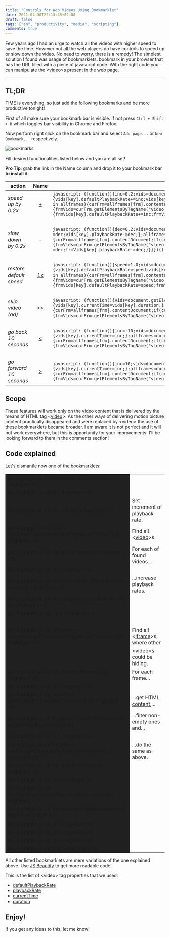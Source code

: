 ```yaml
---
title: "Controls for Web Videos Using Bookmarklet"
date: 2021-04-30T22:13:45+02:00
draft: false
tags: ["en", "productivity", "media", "scripting"]
comments: true
---
```


Few years ago I had an urge to watch all the videos with higher speed to save the time. However not all the web players do have controls to speed up or slow down the video. No need to worry, there is a remedy! The simplest solution I found was usage of bookmarklets: bookmark in your browser that has the URL filled with a piece of javascript code. With the right code you can manipulate the \<[video](https://www.w3schools.com/html/html5_video.asp)\>s present in the web page.

<!--more-->

---

## TL;DR

TIME is everything, so just add the following bookmarks and be more productive tonight!

First of all make sure your bookmark bar is visible. If not press `Ctrl + Shift + B` which toggles bar visibility in Chrome and Firefox.

Now perform right click on the bookmark bar and select `Add page...` or `New Bookmark...` respectively.

![bookmarks](/files/blog/img/moz_bookmark.png)

Fill desired functionalities listed below and you are all set!

**Pro Tip**: grab the link in the Name column and drop it to your bookmark bar **to install** it.

| **action**              | **Name**       | &nbsp;&nbsp;&nbsp;&nbsp;&nbsp;**Location** |
| ---                     | :---:          | ---      |
| *speed up by 0.2x*              | <a href='javascript: (function(){inc=0.2;vids=document.getElementsByTagName("video");for(key in vids){vids[key].defaultPlaybackRate+=inc;vids[key].playbackRate+=inc;};allframes=document.getElementsByTagName("iframe");for(frm in allframes){curFrm=allframes[frm].contentDocument;if(curFrm != null && curFrm != undefined){frmVids=curFrm.getElementsByTagName("video");for(key in frmVids){frmVids[key].defaultPlaybackRate+=inc;frmVids[key].playbackRate+=inc;}}}})()'>+</a>              | `javascript: (function(){inc=0.2;vids=document.getElementsByTagName("video");for(key in vids){vids[key].defaultPlaybackRate+=inc;vids[key].playbackRate+=inc;};allframes=document.getElementsByTagName("iframe");for(frm in allframes){curFrm=allframes[frm].contentDocument;if(curFrm != null && curFrm != undefined){frmVids=curFrm.getElementsByTagName("video");for(key in frmVids){frmVids[key].defaultPlaybackRate+=inc;frmVids[key].playbackRate+=inc;}}}})()` |
| &nbsp; | | |
| *slow down by 0.2x*             | <a href='javascript: (function(){dec=0.2;vids=document.getElementsByTagName("video");for(key in vids){vids[key].defaultPlaybackRate-=dec;vids[key].playbackRate-=dec;};allframes=document.getElementsByTagName("iframe");for(frm in allframes){curFrm=allframes[frm].contentDocument;if(curFrm != null && curFrm != undefined){frmVids=curFrm.getElementsByTagName("video");for(key in frmVids){frmVids[key].defaultPlaybackRate-=dec;frmVids[key].playbackRate-=dec;}}}})()'>-</a>              | `javascript: (function(){dec=0.2;vids=document.getElementsByTagName("video");for(key in vids){vids[key].defaultPlaybackRate-=dec;vids[key].playbackRate-=dec;};allframes=document.getElementsByTagName("iframe");for(frm in allframes){curFrm=allframes[frm].contentDocument;if(curFrm != null && curFrm != undefined){frmVids=curFrm.getElementsByTagName("video");for(key in frmVids){frmVids[key].defaultPlaybackRate-=dec;frmVids[key].playbackRate-=dec;}}}})()` |
| &nbsp; | | |
| *restore default speed* | <a href='javascript: (function(){speed=1.0;vids=document.getElementsByTagName("video");for(key in vids){vids[key].defaultPlaybackRate=speed;vids[key].playbackRate=speed;};allframes=document.getElementsByTagName("iframe");for(frm in allframes){curFrm=allframes[frm].contentDocument;if(curFrm != null && curFrm != undefined){frmVids=curFrm.getElementsByTagName("video");for(key in frmVids){frmVids[key].defaultPlaybackRate=speed;frmVids[key].playbackRate=speed;}}}})()'>1x</a>             | `javascript: (function(){speed=1.0;vids=document.getElementsByTagName("video");for(key in vids){vids[key].defaultPlaybackRate=speed;vids[key].playbackRate=speed;};allframes=document.getElementsByTagName("iframe");for(frm in allframes){curFrm=allframes[frm].contentDocument;if(curFrm != null && curFrm != undefined){frmVids=curFrm.getElementsByTagName("video");for(key in frmVids){frmVids[key].defaultPlaybackRate=speed;frmVids[key].playbackRate=speed;}}}})()` |
| &nbsp; | | |
| *skip video (ad)*       | <a href='javascript: (function(){vids=document.getElementsByTagName("video");for(key in vids){vids[key].currentTime=vids[key].duration;};allframes=document.getElementsByTagName("iframe");for(frm in allframes){curFrm=allframes[frm].contentDocument;if(curFrm != null && curFrm != undefined){frmVids=curFrm.getElementsByTagName("video");for(key in frmVids){frmVids[key].currentTime=frmVids[key].duration;}}}})()'>&gt;&gt;</a>             | `javascript: (function(){vids=document.getElementsByTagName("video");for(key in vids){vids[key].currentTime=vids[key].duration;};allframes=document.getElementsByTagName("iframe");for(frm in allframes){curFrm=allframes[frm].contentDocument;if(curFrm != null && curFrm != undefined){frmVids=curFrm.getElementsByTagName("video");for(key in frmVids){frmVids[key].currentTime=frmVids[key].duration;}}}})()` |
| &nbsp; | | |
| *go back 10 seconds*    | <a href='javascript: (function(){inc=-10;vids=document.getElementsByTagName("video");for(key in vids){vids[key].currentTime+=inc;};allframes=document.getElementsByTagName("iframe");for(frm in allframes){curFrm=allframes[frm].contentDocument;if(curFrm != null && curFrm != undefined){frmVids=curFrm.getElementsByTagName("video");for(key in frmVids){frmVids[key].currentTime+=inc;}}}})()'>&lt;</a>             | `javascript: (function(){inc=-10;vids=document.getElementsByTagName("video");for(key in vids){vids[key].currentTime+=inc;};allframes=document.getElementsByTagName("iframe");for(frm in allframes){curFrm=allframes[frm].contentDocument;if(curFrm != null && curFrm != undefined){frmVids=curFrm.getElementsByTagName("video");for(key in frmVids){frmVids[key].currentTime+=inc;}}}})()` |
| &nbsp; | | |
| *go forward 10 seconds* | <a href='javascript: (function(){inc=10;vids=document.getElementsByTagName("video");for(key in vids){vids[key].currentTime+=inc;};allframes=document.getElementsByTagName("iframe");for(frm in allframes){curFrm=allframes[frm].contentDocument;if(curFrm != null && curFrm != undefined){frmVids=curFrm.getElementsByTagName("video");for(key in frmVids){frmVids[key].currentTime+=inc;}}}})()'>&gt;</a>              | `javascript: (function(){inc=10;vids=document.getElementsByTagName("video");for(key in vids){vids[key].currentTime+=inc;};allframes=document.getElementsByTagName("iframe");for(frm in allframes){curFrm=allframes[frm].contentDocument;if(curFrm != null && curFrm != undefined){frmVids=curFrm.getElementsByTagName("video");for(key in frmVids){frmVids[key].currentTime+=inc;}}}})()` |

## Scope

These features will work only on the video content that is delivered by the means of HTML tag \<[video](https://www.w3schools.com/html/html5_video.asp)\>. As the other ways of delivering motion picture content practically disappeared and were replaced by \<video\> the use of these bookmarklets became broader. I am aware it is not perfect and it will not work everywhere, but this is opportunity for your improvements. I'll be looking forward to them in the comments section!

## Code explained

Let's dismantle now one of the bookmarklets:

<style>
table:nth-of-type(2)
{
  margin-bottom: 10px;
}
table:nth-of-type(2) td:nth-child(1)
{
  background-color:#202020;
}
pre
{
  border:0px;
  padding:0;
  margin:0;
}
</style>

|                                                                                                    |     |
|   ---                                                                                              | --- |
|{{< highlight js >}}javascript: (function (){{< /highlight >}}                                      |     |
|{{< highlight js >}}{{{< /highlight >}}                                                             |     |
|{{< highlight js >}}  inc = 0.2;{{< /highlight >}}                                                  | Set increment of playback rate.   |
|{{< highlight js >}}  vids = document.getElementsByTagName("video");{{< /highlight >}}              | Find all \<[video](https://www.w3schools.com/html/html5_video.asp)\>s.   |
|{{< highlight js >}}  for (key in vids){{< /highlight >}}                                           | For each of found videos...    |
|{{< highlight js >}}  {{{< /highlight >}}                                                           |     |
|{{< highlight js >}}    vids[key].defaultPlaybackRate += inc;{{< /highlight >}}                     | ...increase playback rates.    |
|{{< highlight js >}}    vids[key].playbackRate += inc;{{< /highlight >}}                            |     |
|{{< highlight js >}}  };{{< /highlight >}}                                                          |     |
| &nbsp;                                                                                             |     |
|{{< highlight js >}}  allframes = document.getElementsByTagName("iframe");{{< /highlight >}}        | Find all \<[iframe](https://www.w3schools.com/tags/tag_iframe.asp)\>s, where other |
|                                                                                                    | \<video\>s could be hiding.    |
|{{< highlight js >}}  for (frm in allframes){{< /highlight >}}                                      | For each frame...    |
|{{< highlight js >}}  {{{< /highlight >}}                                                           |     |
|{{< highlight js >}}    curFrm = allframes[frm].contentDocument;{{< /highlight >}}                  | ...get HTML [content](https://www.w3schools.com/jsref/prop_frame_contentdocument.asp),...    |
|{{< highlight js >}}    if (curFrm != null && curFrm != undefined){{< /highlight >}}                | ...filter non-empty ones and...    |
|{{< highlight js >}}    {{{< /highlight >}}                                                         |     |
|{{< highlight js >}}      frmVids = curFrm.getElementsByTagName("video");{{< /highlight >}}         | ...do the same as above.    |
|{{< highlight js >}}      for (key in frmVids){{< /highlight >}}                                    |     |
|{{< highlight js >}}      {{{< /highlight >}}                                                       |     |
|{{< highlight js >}}        frmVids[key].defaultPlaybackRate += inc;{{< /highlight >}}              |     |
|{{< highlight js >}}        frmVids[key].playbackRate += inc;{{< /highlight >}}                     |     |
|{{< highlight js >}}      }{{< /highlight >}}                                                       |     |
|{{< highlight js >}}    }{{< /highlight >}}                                                         |     |
|{{< highlight js >}}  }{{< /highlight >}}                                                           |     |
|{{< highlight js >}}})(){{< /highlight >}}                                                          |     |

All other listed bookmarklets are mere variations of the one explained above. Use [JS Beautify](https://www.prettifyjs.net/) to get more readable code.

This is the list of \<video\> tag properties that we used:

- [defaultPlaybackRate](https://www.w3schools.com/Tags/av_prop_defaultplaybackrate.asp)
- [playbackRate](https://www.w3schools.com/Tags/av_prop_playbackrate.asp)
- [currentTime](https://www.w3schools.com/Tags/av_prop_currentTime.asp)
- [duration](https://www.w3schools.com/Tags/av_prop_duration.asp)

## Enjoy!

If you get any ideas to this, let me know!
